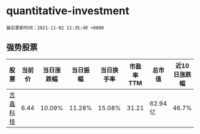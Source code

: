 # quantitative-investment

`最后更新时间：2021-11-02 11:35:40 +0800`

## 强势股票

|股票|当前价|当日涨跌幅|当日振幅|当日换手率|市盈率TTM|总市值|近10日涨跌幅|
|----|----|----|----|----|----|----|----|
|[吉鑫科技](https://xueqiu.com/S/SH601218)|6.44|10.09%|11.28%|15.08%|31.21|62.94亿|46.7%|
